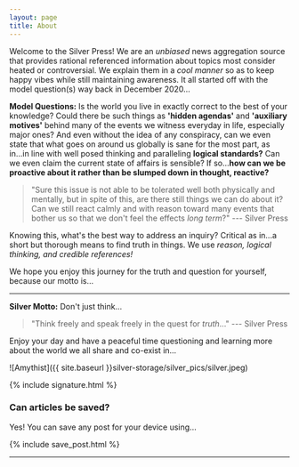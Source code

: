 ```yaml
---
layout: page
title: About
---
```


Welcome to the Silver Press! We are an *unbiased* news aggregation source that provides rational referenced information about topics most consider heated or controversial. We explain them in a *cool manner* so as to keep happy vibes while still maintaining awareness. It all started off with the model question(s) way back in December 2020...

**Model Questions:** Is the world you live in exactly correct to the best of your knowledge? Could there be such things as **'hidden agendas'** and **'auxiliary motives'** behind many of the events we witness everyday in life, especially major ones? And even without the idea of any conspiracy, can we even state that what goes on around us globally is sane for the most part, as in...in line with well posed thinking and paralleling **logical standards?** Can we even claim the current state of affairs is sensible? If so...**how can we be proactive about it rather than be slumped down in thought, reactive?**

> "Sure this issue is not able to be tolerated well both physically and mentally, but in spite of this, are there still things we can do about it? Can we still react calmly and with reason toward many events that bother us so that we don't feel the effects *long term*?" --- Silver Press

Knowing this, what's the best way to address an inquiry? Critical as in...a short but thorough means to find truth in things. We use *reason, logical thinking, and credible references!*

We hope you enjoy this journey for the truth and question for yourself, because our motto is...

---

**Silver Motto:** Don't just think...

> "Think freely and speak freely in the quest for *truth*..." --- Silver Press

Enjoy your day and have a peaceful time questioning and learning more about the world we all share and co-exist in...

![Amythist]({{ site.baseurl }}silver-storage/silver_pics/silver.jpeg)

{% include signature.html %}

### Can articles be saved?

Yes! You can save any post for your device using...

{% include save_post.html %}

---
